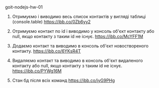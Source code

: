 goit-nodejs-hw-01

1. Отримуємо і виводимо весь список контактів у вигляді таблиці (console.table)
   https://ibb.co/0Zb6yy2

2. Отримуємо контакт по id і виводимо у консоль об'єкт контакту або null, якщо контакту з таким id не існує.
   https://ibb.co/McYFF1M

3. Додаємо контакт та виводимо в консоль об'єкт новоствореного контакту.
   https://ibb.co/6YKsR4T

4. Видаляємо контакт та виводимо в консоль об'єкт видаленого контакту або null, якщо контакту з таким id не існує.
   https://ibb.co/PYWg16M

5. Стан бд після всіх команд
   https://ibb.co/jyG9PHg
